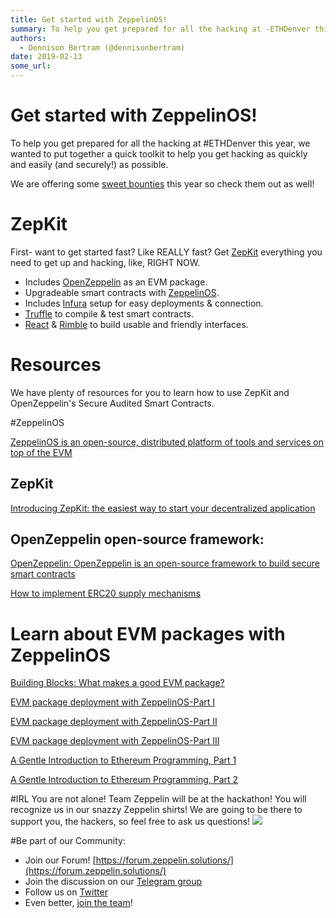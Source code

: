 ```yaml
---
title: Get started with ZeppelinOS!
summary: To help you get prepared for all the hacking at -ETHDenver this year, we wanted to put together a quick toolkit to help you get hacking as quickly and easily (and securely!) as possible. We are offering some sweet bounties this year so check them out as well! ZepKit First- want to get started fast? Like REALLY fast? Get ZepKit everything you need to get up and hacking, like, RIGHT NOW. Includes OpenZeppelin as an EVM package. Upgradeable smart contracts with ZeppelinOS. Includes Infura setup for
authors:
  - Dennison Bertram (@dennisonbertram)
date: 2019-02-13
some_url: 
---
```


# Get started with ZeppelinOS!

To help you get prepared for all the hacking at #ETHDenver this year, we wanted to put together a quick toolkit to help you get hacking as quickly and easily (and securely!) as possible.


We are offering some [sweet bounties](https://kauri.io/article/63eaa33cf5b54a43a7591beea913f179/v2/zeppelin-sponsor-bounty-at-ethdenver-2019!) this year so check them out as well!

# ZepKit
First- want to get started fast? Like REALLY fast? Get [ZepKit](https://medium.com/r/?url=https%3A%2F%2Fzepkit.zeppelinos.org%2F) everything you need to get up and hacking, like, RIGHT NOW.

- Includes [OpenZeppelin](https://medium.com/r/?url=https%3A%2F%2Fopenzeppelin.org%2F) as an EVM package.
- Upgradeable smart contracts with [ZeppelinOS](https://zeppelinos.org/).
- Includes [Infura](https://medium.com/r/?url=https%3A%2F%2Finfura.io%2F) setup for easy deployments & connection.
- [Truffle](https://medium.com/r/?url=https%3A%2F%2Ftruffleframework.com%2F) to compile & test smart contracts.
-  [React](https://medium.com/r/?url=https%3A%2F%2Fgithub.com%2Ffacebook%2Fcreate-react-app) & [Rimble](https://medium.com/r/?url=https%3A%2F%2Frimble.consensys.design%2F) to build usable and friendly interfaces.

# Resources
We have plenty of resources for you to learn how to use ZepKit and OpenZeppelin's Secure Audited Smart Contracts.

#ZeppelinOS

[ZeppelinOS is an open-source, distributed platform of tools and services on top of the EVM](https://medium.com/r/?url=https%3A%2F%2Fzeppelinos.org%2F)

## ZepKit
[Introducing ZepKit: the easiest way to start your decentralized application](https://medium.com/r/?url=https%3A%2F%2Fblog.zeppelinos.org%2Fintroducing-zepkit%2F)

## OpenZeppelin open-source framework:

[OpenZeppelin: OpenZeppelin is an open-source framework to build secure smart contracts](https://medium.com/r/?url=https%3A%2F%2Fopenzeppelin.org%2F)

[How to implement ERC20 supply mechanisms](https://medium.com/r/?url=https%3A%2F%2Fforum.zeppelin.solutions%2Ft%2Fhow-to-implement-erc20-supply-mechanisms%2F226)

# Learn about EVM packages with ZeppelinOS

[Building Blocks: What makes a good EVM package?](https://medium.com/r/?url=https%3A%2F%2Fblog.zeppelinos.org%2Fbuilding-blocks-what-makes-a-good-evm-package%2F)

[EVM package deployment with ZeppelinOS-Part I](https://medium.com/r/?url=https%3A%2F%2Fblog.zeppelinos.org%2Fevm-package-deployment-with-zeppelinos-part-i-introduction-and-creating-a-linkedlist-contract%2F)

[EVM package deployment with ZeppelinOS-Part II](https://medium.com/r/?url=https%3A%2F%2Fblog.zeppelinos.org%2Fevm-package-deployment-with-zeppelinos-part-ii-deploying-and-testing-a-linkedlist-contract%2F)

[EVM package deployment with ZeppelinOS-Part III](https://medium.com/r/?url=https%3A%2F%2Fblog.zeppelinos.org%2Fevm-package-deployment-with-zeppelinos-part-iii-linking-to-mainnet%2F)

[A Gentle Introduction to Ethereum Programming, Part 1](https://medium.com/r/?url=https%3A%2F%2Fblog.zeppelin.solutions%2Fa-gentle-introduction-to-ethereum-programming-part-1-783cc7796094)

[A Gentle Introduction to Ethereum Programming, Part 2](https://medium.com/r/?url=https%3A%2F%2Fblog.zeppelin.solutions%2Fa-gentle-introduction-to-ethereum-programming-part-2-7bbf15e1a953)

#IRL
You are not alone! Team Zeppelin will be at the hackathon! You will recognize us in our snazzy Zeppelin shirts! We are going to be there to support you, the hackers, so feel free to ask us questions!
![](https://api.kauri.io:443/ipfs/QmRA6y7nWDbRiF5UZ79nonVaWCKpHiKXcq1KUzeGNmk5AE)

#Be part of our Community:

- Join our Forum! [https://forum.zeppelin.solutions/](https://forum.zeppelin.solutions/)
- Join the discussion on our [Telegram group](https://medium.com/r/?url=http%3A%2F%2Fzpl.in%2Ftelegram)
- Follow us on [Twitter](https://medium.com/r/?url=https%3A%2F%2Ftwitter.com%2FzeppelinOrg)
- Even better, [join the team](https://medium.com/r/?url=https%3A%2F%2Fzeppelin.solutions%2Fjobs%2F%3Futm_campaign%3Dzos-tutorial-evmpackages%26utm_medium%3Dblog%26utm_source%3Dwordpress)!



